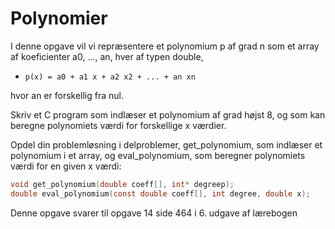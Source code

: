 # Polynomier

I denne opgave vil vi repræsentere et polynomium p af grad n som et array af koeficienter a0, ..., an, hver af typen double,

- `p(x) = a0 + a1 x + a2 x2 + ... + an xn`

hvor an er forskellig fra nul.

Skriv et C program som indlæser et polynomium af grad højst 8, og som kan beregne polynomiets værdi for forskellige x værdier.

Opdel din problemløsning i delproblemer, get_polynomium, som indlæser et polynomium i et array, og eval_polynomium, som beregner polynomiets værdi for en given x værdi:

```c
void get_polynomium(double coeff[], int* degreep);
double eval_polynomium(const double coeff[], int degree, double x);
```

Denne opgave svarer til opgave 14 side 464 i 6. udgave af lærebogen
